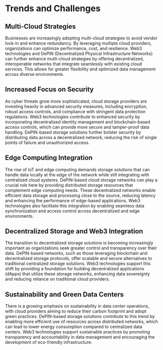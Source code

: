 # Trends and Challenges

## **Multi-Cloud Strategies**

Businesses are increasingly adopting multi-cloud strategies to avoid vendor lock-in and enhance redundancy. By leveraging multiple cloud providers, organizations can optimize performance, cost, and resilience. Web3 technologies and DePIN (Decentralized Physical Infrastructure Networks) can further enhance multi-cloud strategies by offering decentralized, interoperable networks that integrate seamlessly with existing cloud services. This allows for greater flexibility and optimized data management across diverse environments.

## Increased Focus on Security

&#x20;As cyber threats grow more sophisticated, cloud storage providers are investing heavily in advanced security measures, including encryption, robust access controls, and compliance with stringent data protection regulations. Web3 technologies contribute to enhanced security by incorporating decentralized identity management and blockchain-based access controls, which can provide more secure and tamper-proof data handling. DePIN-based storage solutions further bolster security by distributing data across a decentralized network, reducing the risk of single points of failure and unauthorized access.

## **Edge Computing Integration**

The rise of IoT and edge computing demands storage solutions that can handle data locally at the edge of the network while still integrating with centralized cloud systems. DePIN-based cloud storage networks can play a crucial role here by providing distributed storage resources that complement edge computing needs. These decentralized networks enable efficient data storage and processing close to the source, reducing latency and enhancing the performance of edge-based applications. Web3 technologies also facilitate this integration by enabling seamless data synchronization and access control across decentralized and edge environments.

## **Decentralized Storage and Web3 Integration**

The transition to decentralized storage solutions is becoming increasingly important as organizations seek greater control and transparency over their data. DePIN-based networks, such as those leveraging blockchain and decentralized storage protocols, offer scalable and secure alternatives to traditional centralized storage solutions. Web3 technologies support this shift by providing a foundation for building decentralized applications (dApps) that utilize these storage networks, enhancing data sovereignty and reducing reliance on traditional cloud providers.

## **Sustainability and Green Data Centers**

There is a growing emphasis on sustainability in data center operations, with cloud providers aiming to reduce their carbon footprint and adopt green practices. DePIN-based storage solutions contribute to this trend by enabling more efficient use of resources across distributed networks, which can lead to lower energy consumption compared to centralized data centers. Web3 technologies support sustainable practices by promoting transparency and accountability in data management and encouraging the development of eco-friendly infrastructure.
